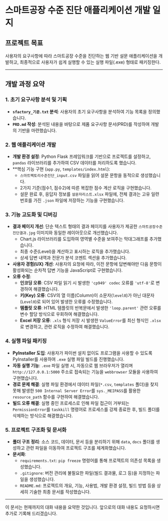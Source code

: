 # 스마트공장 수준 진단 애플리케이션 개발 일지

## 프로젝트 목표

사용자의 요구사항에 따라 스마트공장 수준을 진단하는 웹 기반 설문 애플리케이션을 개발하고, 최종적으로 사용자가 쉽게 실행할 수 있는 실행 파일(.exe) 형태로 패키징한다.

---

## 개발 과정 요약

### 1. 초기 요구사항 분석 및 기획

- **`sfactory_기준.txt` 분석**: 사용자의 초기 요구사항을 분석하여 기능 목록을 정의했습니다.
- **`PRD.md` 작성**: 분석된 내용을 바탕으로 제품 요구사항 문서(PRD)를 작성하여 개발의 기반을 마련했습니다.

### 2. 웹 애플리케이션 개발

- **개발 환경 설정**: Python Flask 프레임워크를 기반으로 프로젝트를 설정하고, `pandas` 라이브러리를 추가하여 CSV 데이터를 처리하도록 했습니다.
- **핵심 기능 구현 (`app.py`, `templates/index.html`):
    - `스마트팩토리수준진단_input.csv` 파일을 읽어 설문 문항을 동적으로 생성했습니다.
    - 2가지 기준(점수1, 점수2)에 따른 복잡한 점수 계산 로직을 구현했습니다.
    - 설문 완료 후, 응답자 정보를 `설문자리스트.xlsx` 파일에, 전체 결과는 고유 일련번호를 가진 `.json` 파일에 저장하는 기능을 구현했습니다.

### 3. 기능 고도화 및 디버깅

- **결과 페이지 개선**: 단순 텍스트 형태의 결과 페이지를 사용자가 제공한 `스마트공장수준진단결과.jpg` 이미지와 동일한 레이아웃으로 개선했습니다.
    - Chart.js 라이브러리를 도입하여 영역별 수준을 보여주는 막대그래프를 추가했습니다.
    - 최종 수준(Level)을 계산하고 표시하는 로직을 추가했습니다.
    - 상세 답변 내역과 전문가 분석 코멘트 섹션을 추가했습니다.
- **사용자 경험(UX) 개선**: 사용자의 요청에 따라, 이전 문항에 답변해야만 다음 문항이 활성화되는 순차적 답변 기능을 JavaScript로 구현했습니다.
- **오류 수정**:
    - **인코딩 오류**: CSV 파일 읽기 시 발생한 `'cp949' codec` 오류를 `'utf-8'`로 변경하여 해결했습니다.
    - **키(Key) 오류**: CSV의 열 이름(Column)이 소문자(`level0`)가 아닌 대문자(`Level0`)로 되어 있어 발생한 오류를 수정했습니다.
    - **템플릿 오류**: HTML 템플릿의 반복문에서 발생한 `'loop.parent'` 관련 오류를 변수 할당 방식으로 우회하여 해결했습니다.
    - **Excel 저장 오류**: `.xls` 형식 저장 시 발생한 `ValueError`를 최신 형식인 `.xlsx`로 변경하고, 관련 로직을 수정하여 해결했습니다.

### 4. 실행 파일 패키징

- **PyInstaller 도입**: 사용자가 파이썬 설치 없이도 프로그램을 사용할 수 있도록 PyInstaller를 사용하여 `.exe` 실행 파일 빌드를 진행했습니다.
- **자동 실행 기능**: `.exe` 파일 실행 시, 자동으로 웹 브라우저가 열리며 `http://127.0.0.1:5000` 주소로 접속되는 기능을 `webbrowser` 모듈을 사용하여 구현했습니다.
- **경로 문제 해결**: 실행 파일 환경에서 데이터 파일(`*.csv`, `templates` 폴더)을 찾지 못해 발생한 `500 Internal Server Error`를 `sys._MEIPASS`를 활용한 `resource_path` 함수를 구현하여 해결했습니다.
- **빌드 오류 해결**: 실행 중인 프로세스로 인해 파일 접근이 거부되는 `PermissionError`를 `taskkill` 명령어로 프로세스를 강제 종료한 후, 빌드 폴더를 삭제하는 방식으로 해결했습니다.

### 5. 프로젝트 구조화 및 문서화

- **폴더 구조 정리**: 소스 코드, 데이터, 문서 등을 분리하기 위해 `data`, `docs` 폴더를 생성하고 관련 파일을 이동하여 프로젝트 구조를 체계화했습니다.
- **문서화**:
    - `requirements.txt`: `pip freeze` 명령어를 통해 프로젝트의 의존성 목록을 생성했습니다.
    - `.gitignore`: 버전 관리에 불필요한 파일(빌드 결과물, 로그 등)을 지정하는 파일을 생성했습니다.
    - `README.md`: 프로젝트의 개요, 기능, 사용법, 개발 환경 설정, 빌드 방법 등을 상세히 기술한 최종 문서를 작성했습니다.

---

이 문서는 현재까지의 대화 내용을 요약한 것입니다. 앞으로의 대화 내용도 요청하시면 추가로 기록해 드리겠습니다.
